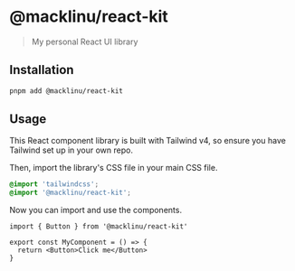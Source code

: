 # @macklinu/react-kit

> My personal React UI library

<!-- TODO add Storybook docs link -->

## Installation

```sh
pnpm add @macklinu/react-kit
```

## Usage

This React component library is built with Tailwind v4, so ensure you have Tailwind set up in your own repo.

<!-- TODO add Tailwind setup links once v4 is stable -->

Then, import the library's CSS file in your main CSS file.

```css
@import 'tailwindcss';
@import '@macklinu/react-kit';
```

Now you can import and use the components.

```tsx
import { Button } from '@macklinu/react-kit'

export const MyComponent = () => {
  return <Button>Click me</Button>
}
```
